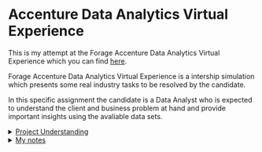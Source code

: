 # Accenture Data Analytics Virtual Experience
This is my attempt at the Forage Accenture Data Analytics Virtual Experience which you can find [here](https://www.theforage.com/virtual-internships/hzmoNKtzvAzXsEqx8?ref=RiQGb5822vPSKB9bg).

Forage Accenture Data Analytics Virtual Experience is a intership simulation which presents some real industry tasks to be resolved by the candidate.

In this specific assignment the candidate is a Data Analyst who is expected to understand the client and business problem at hand and provide important insights using the avaliable data sets. 

<details>
<summary><ins>Project Understanding</ins></summary>
<p>You’ve been assigned to a new project and the first thing you must do is get up to speed with the business problem that this project is tackling, the requirements that need to be fulfilled as deliverables and the alignment of internal teams with the client.</p>

<p>You will be working within a large team at Accenture and there will be several people on your team doing different roles to make this project a success.</p>

<p>As a data analyst, it is imperative that you have a solid understanding of the project as quickly as possible. A data analyst sits between the business and the data, so it’s important that you have a deep understanding from both sides to provide insights. You need to use the client brief to:</p>

<ul>
  <li>Understand the client and business problem at hand.</li>
  <li>Identify the requirements that need to be delivered for this project.</li>
  <li>Identify which tasks you should focus on.</li> 
</ul>

<p>To make sure that you have understood the project, you will be tested on an outline of the business problem, the requirements and the delegation of tasks.</p>

<p><strong>Here is your task</strong></p>

Client background
Before attempting to complete this task, you should take your time to fully understand the client brief.

Internal background
After this, you should read through the organization map and each individual's role and responsibilities. This will give you a holistic understanding of the Accenture team working on this project and each individuals’ role and responsibilities.

Project understanding
Once you’ve read the resources below, make sure you have a confident understanding of the following three questions:

What is the business problem that Accenture is trying to tackle for this client?
Based on this business problem, what are the requirements that Accenture is expected to deliver?
Finally, based on these requirements, what tasks are most likely to be relevant to you as the data analyst?






</details>


<details>
<summary><ins>My notes</ins></summary>
<p><ins>Virtual enviroment:</ins></p>
<ul>
  <li>To create: python -m venv &lt;name_env></li>
  <li>To activate: source &lt;name_env>/bin/activate</li>
</ul>

<p><ins>Project requirements</ins></p>

<ul>
  <li>Pandas: pip install pandas</li>
</ul>
</details>
